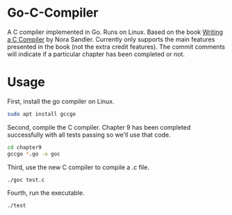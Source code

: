 # Go-C-Compiler
A C compiler implemented in Go. Runs on Linux. Based on the book [Writing a C Compiler](https://nostarch.com/writing-c-compiler) by Nora Sandler. Currently only supports the main features presented in the book (not the extra credit features). The commit comments will indicate if a particular chapter has been completed or not.

# Usage
First, install the go compiler on Linux.
```bash
sudo apt install gccgo
```
Second, compile the C compiler. Chapter 9 has been completed successfully with all tests passing so we'll use that code.
```bash
cd chapter9
gccgo *.go -o goc
```
Third, use the new C compiler to compile a .c file.
```
./goc test.c
```
Fourth, run the executable.
```bash
./test
```
